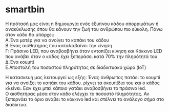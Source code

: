 # smartbin
Η πρότασή μας είναι η δημιουργία ενός  έξυπνου κάδου απορριμάτων ή ανακύκλωσης όπου θα κάνουν την ζωή του ανθρώπου πιο εύκολη.
Πάνω στον κάδο θα υπάρχει:<br>
Α.Ένα μοτέρ για να ανοίγει το καπάκι του κάδου <br>
Β.Ένας αισθητήρας που καταλαβαίνει την κίνηση<br>
Γ: Πράσινο LED, που αναβοσβήνει όταν εντοπίζει κίνηση και Kόκκινο LED που ανάβει όταν ο κάδος έχει ξεπεράσει κατά 70% την πληρότητά του<br>
Δ.Ένα κουμπί<br>
Ε.Αποστολή του ποσοστού πληρότητας σε διαδικτυακό χώρο (IoT)<br>
 
Η κατασκευή μας λειτουργεί ως εξής:
Ένας άνθρωπος πατάει το κουμπί για να ανοίξει το καπάκι του κάδου. ρίχνει τα σκουπίδια του και ο κάδος κλείνει. Εαν έχει μπεί κάποιο γατάκι αναβοσβήνει το πράσινο led.<br>Ο αισθητήρας μέσα στον κάδο ελέγχει το ποσοστό πληρότητας. Αν ξεπερνάει το όριο ανάβει το κόκκινο led και στέλνει το ανάλογο σήμα στο διαδίκτυο.
